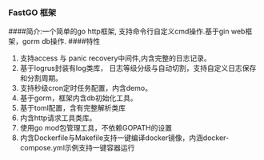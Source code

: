### FastGO 框架
####简介:一个简单的go http框架, 支持命令行自定义cmd操作.基于gin web框架，gorm db操作.
####特性
1. 支持access 与 panic recovery中间件,内含完整的日志记录。
2. 基于logrus封装有log类库， 日志等级分级与自动切割，支持自定义日志保存和分割周期。
3. 支持秒级cron定时任务配置，内含demo。
4. 基于gorm，框架内含db初始化工具。
5. 基于toml配置，含有完整解析类库
6. 内含http请求工具类库。
7. 使用go mod包管理工具，不依赖GOPATH的设置
8. 内含Dockerfile与Makefile支持一键编译docker镜像，内涵docker-compose.yml示例支持一键容器运行